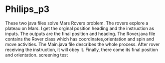 Philips_p3
==========
These two java files solve Mars Rovers problem. The rovers explore a plateau on Mars. I get the orginal position heading and the instruction as inputs. The outputs are the final position and heading. 
The Rover.java file contains the Rover class which has coordinates,orientation and spin and move activities.
The Main.java file describes the whole process. After rover receiving the instruction, it will obey it. Finally, there come its final position and orientation. 
screening test
